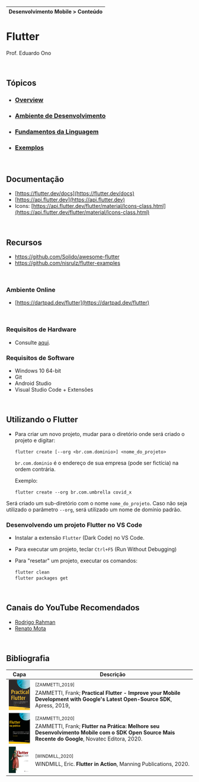 | Desenvolvimento Mobile > Conteúdo |
| --- |

# Flutter

Prof. Eduardo Ono

<br>

## Tópicos

* ### [Overview](./00-overview)
* ### [Ambiente de Desenvolvimento](./02-ambiente-de-desenvolvimento)
* ### [Fundamentos da Linguagem](./fundamentos)
* ### [Exemplos](./exemplos)

<br>

## Documentação

* [https://flutter.dev/docs](https://flutter.dev/docs)
* [https://api.flutter.dev](https://api.flutter.dev)
* Icons: [https://api.flutter.dev/flutter/material/Icons-class.html](https://api.flutter.dev/flutter/material/Icons-class.html)

<br>

## Recursos

* https://github.com/Solido/awesome-flutter
* https://github.com/nisrulz/flutter-examples

<br>

### Ambiente Online

* [https://dartpad.dev/flutter](https://dartpad.dev/flutter)

<br>

### Requisitos de Hardware

* Consulte [aqui](../../ambiente-de-desenvolvimento/).

### Requisitos de Software

* Windows 10 64-bit
* Git
* Android Studio
* Visual Studio Code + Extensões

<br>

## Utilizando o Flutter

* Para criar um novo projeto, mudar para o diretório onde será criado o projeto e digitar:

  ```
  flutter create [--org <br.com.dominio>] <nome_do_projeto>
  ```

  `br.com.dominio` é o endereço de sua empresa (pode ser fictícia) na ordem contrária.

  Exemplo:

  ```
  flutter create --org br.com.umbrella covid_x
  ```

 Será criado um sub-diretório com o nome `nome_do_projeto`.
 Caso não seja utilizado o parâmetro `--org`, será utilizado um nome de domínio padrão.

### Desenvolvendo um projeto Flutter no VS Code

* Instalar a extensão `Flutter` (Dark Code) no VS Code.

* Para executar um projeto, teclar `Ctrl+F5` (Run Without Debugging)

* Para "resetar" um projeto, executar os comandos:

  ```
  flutter clean
  flutter packages get
  ```

<br>

## Canais do YouTube Recomendados

* [Rodrigo Rahman](https://www.youtube.com/channel/UC5hvPObwya8kzWWB-wmVlXg)
* [Renato Mota](https://www.youtube.com/channel/UCd-vLa_qcKve3CsDFlYiygA)

<br>

## Bibliografia

| Capa | Descrição |
| :-:  | --- |
| <img src="../../referencias/capas/ZAMMETTI_2019.jpg" width="100px"> | <sup>[ZAMMETTI_2019]</sup><br>ZAMMETTI, Frank; __Practical Flutter - Improve your Mobile Development with Google's Latest Open-Source SDK__, Apress, 2019[.](https://app.box.com/s/12e9ajfceiv9n29ojq81bqegrac87fp9)
| <img src="../../referencias/capas/ZAMMETTI_2020.jpg" width="100px"> | <sup>[ZAMMETTI_2020]</sup><br>ZAMMETTI, Frank; __Flutter na Prática: Melhore seu Desenvolvimento Mobile com o SDK Open Source Mais Recente do Google__, Novatec Editora, 2020.
| <img src="../../referencias/capas/WINDMILL_2020.jpg" width="100px"> | <sup>[WINDMILL_2020]</sup><br>WINDMILL, Eric. __Flutter in Action__, Manning Publications, 2020.

<br>
